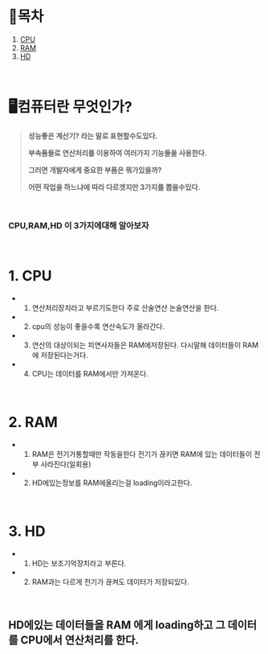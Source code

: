 # 🔖목차
 
1. [CPU](#1-CPU) <br/>
2. [RAM](#2-Ram) <br/>
3. [HD](#3-HD) <br/>

<br/>

# 🖥️컴퓨터란 무엇인가?

> **성능좋은 계산기? 라는 말로 표현할수도있다.**
>
> **부속품들로 연산처리를 이용하여 여러가지 기능들을 사용한다.**
>
> **그러면 개발자에게 중요한 부품은 뭐가있을까?** 
>
> **어떤 작업을 하느냐에 따라 다르겟지만 3가지를 뽑을수있다.**

<br/>

### CPU,RAM,HD 이 3가지에대해 알아보자

<br/>



# 1. CPU

- 1. 연산처리장치라고 부르기도한다 주로 산술연산 논술연산을 한다.

- 2. cpu의 성능이 좋을수록 연산속도가 올라간다.

- 3. 연산의 대상이되는 피연사자들은 RAM에저장된다. 다시말해 데이터들이 RAM에 저장된다는거다.

- 4. CPU는 데이터를 RAM에서만 가져온다.

<br/>

# 2. RAM

- 1. RAM은 전기가통할때만 작동을한다 전기가 끊키면 RAM에 있는 데이터들이 전부 사라진다(일회용)
- 2. HD에있는정보를 RAM에올리는걸 loading이라고한다.

<br/>

# 3. HD
- 1. HD는 보조기억장치라고 부른다.
- 2. RAM과는 다르게 전기가 끊켜도 데이터가 저장되있다.

<br/>

## HD에있는 데이터들을 RAM 에게 loading하고 그 데이터를 CPU에서 연산처리를 한다.


	

